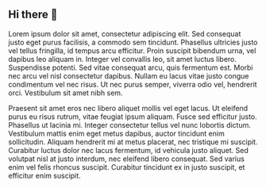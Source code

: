 ## Hi there 👋

<!--
**dannd5/dannd5** is a ✨ _special_ ✨ repository because its `README.md` (this file) appears on your GitHub profile.

Here are some ideas to get you started:

- 🔭 I’m currently working on ...
- 🌱 I’m currently learning ...
- 👯 I’m looking to collaborate on ...
- 🤔 I’m looking for help with ...
- 💬 Ask me about ...
- 📫 How to reach me: ...
- 😄 Pronouns: ...
- ⚡ Fun fact: ...
-->

Lorem ipsum dolor sit amet, consectetur adipiscing elit. Sed consequat justo eget purus facilisis, a commodo sem tincidunt. Phasellus ultricies justo vel tellus fringilla, id tempus arcu efficitur. Proin suscipit bibendum urna, vel dapibus leo aliquam in. Integer vel convallis leo, sit amet luctus libero. Suspendisse potenti. Sed vitae consequat arcu, quis fermentum est. Morbi nec arcu vel nisl consectetur dapibus. Nullam eu lacus vitae justo congue condimentum vel nec risus. Ut nec purus semper, viverra odio vel, hendrerit orci. Vestibulum sit amet nibh sem.

Praesent sit amet eros nec libero aliquet mollis vel eget lacus. Ut eleifend purus eu risus rutrum, vitae feugiat ipsum aliquam. Fusce sed efficitur justo. Phasellus ut lacinia mi. Integer consectetur tellus vel nunc lobortis dictum. Vestibulum mattis enim eget metus dapibus, auctor tincidunt enim sollicitudin. Aliquam hendrerit mi at metus placerat, nec tristique mi suscipit. Curabitur luctus dolor nec lacus fermentum, id vehicula justo aliquet. Sed volutpat nisl at justo interdum, nec eleifend libero consequat. Sed varius enim vel felis rhoncus suscipit. Curabitur tincidunt ex in justo suscipit, et efficitur enim suscipit.
